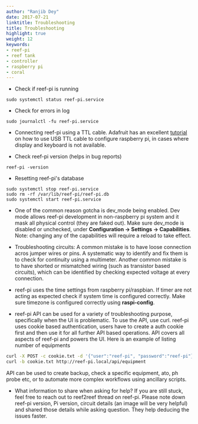 ```yaml
---
author: "Ranjib Dey"
date: 2017-07-21
linktitle: Troubleshooting
title: Troubleshooting
highlight: true
weight: 12
keywords:
- reef-pi
- reef tank
- controller
- raspberry pi
- coral
---
```


- Check if reef-pi is running

```
sudo systemctl status reef-pi.service
```

- Check for errors in log

```
sudo journalctl -fu reef-pi.service
```

- Connecting reef-pi using a TTL cable. Adafruit has an excellent [tutorial](https://learn.adafruit.com/adafruits-raspberry-pi-lesson-5-using-a-console-cable?view=all) on how to use USB TTL cable to configure raspberry pi, in cases where display and keyboard is not available.


- Check reef-pi version (helps in bug reports)

```
reef-pi -version
```

- Resetting reef-pi's database

```
sudo systemctl stop reef-pi.service
sudo rm -rf /var/lib/reef-pi/reef-pi.db
sudo systemctl start reef-pi.service
```

- One of the common reason gotcha is dev_mode being enabled. Dev mode allows reef-pi development in non-raspberry pi system and it mask all physical control (they are faked out). Make sure dev_mode is disabled or unchecked, under **Configuration -> Settings -> Capabilities**. Note: changing any of the capabilities will require a reload to take effect.

- Troubleshooting circuits: A common mistake is to have loose connection acros jumper wires or pins. A systematic way to identify and fix them is to check for continuity using a multimeter. Another common mistake is to have shorted or mismatched wiring (such as transistor based circuits), which can be identified by checking expected voltage at every connection.

- reef-pi uses the time settings from raspberry pi/raspbian. If timer are not acting as expected check if system time is configured correctly. Make sure timezone is configured correctly using **raspi-config**. 

- reef-pi API can be used for a variety of troubleshooting purpose, specifically when the UI is problematic. To use the API, use curl. reef-pi uses cookie based authentication, users have to create a auth cookie first and then use it for all further API based operations. API covers all aspects of reef-pi and powers the UI. Here is an example of listing number of equipments
```sh
curl -X POST -c cookie.txt -d '{"user":"reef-pi", "password":"reef-pi"}' http://reef-pi.local/auth/signin
curl -b cookie.txt http://reef-pi.local/api/equipment
```
API can be used to create backup, check a specific equipment, ato, ph probe etc, or to automate more complex workflows using ancillary scripts. 


- What information to share when asking for help? If you are still stuck, feel free to reach out to reef2reef thread on reef-pi. Please note down reef-pi version, Pi version, circuit details (an image will be very helpful) and shared those details while asking question. They help deducing the issues faster.


